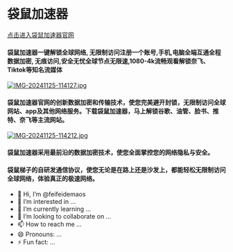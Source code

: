 # 袋鼠加速器

[点击进入袋鼠加速器官网](https://dsdl.live/share.html?channel=s3)

#### 袋鼠加速器一键解锁全球网络, 无限制访问注册一个账号,手机,电脑全端互通全程数据加密, 无痕访问,安全无忧全球节点无限速,1080-4k流畅观看解锁奈飞、Tiktok等知名流媒体

[![IMG-20241125-114127.jpg](https://i.postimg.cc/FzNXKm6P/IMG-20241125-114127.jpg)](https://postimg.cc/47LSLCst)

#### 袋鼠加速器官网的创新数据加密和传输技术，使您完美避开封锁，无限制访问全球网站、app及其他网络服务。下载袋鼠加速器，马上解锁谷歌、油管、脸书、推特、奈飞等主流网站。
[![IMG-20241125-114212.jpg](https://i.postimg.cc/Bbp9Lk9J/IMG-20241125-114212.jpg)](https://postimg.cc/wR1bnWjr)

#### 袋鼠加速器采用最前沿的数据加密技术，使您全面掌控您的网络隐私与安全。

#### 袋鼠梯子的自研发通信协议，使您无论是在路上还是沙发上，都能轻松无限制访问全球网络，体验真正的极速网络。



- 👋 Hi, I’m @feifeidemaos
- 👀 I’m interested in ...
- 🌱 I’m currently learning ...
- 💞️ I’m looking to collaborate on ...
- 📫 How to reach me ...
- 😄 Pronouns: ...
- ⚡ Fun fact: ...

<!---
feifeidemaos/feifeidemaos is a ✨ special ✨ repository because its `README.md` (this file) appears on your GitHub profile.
You can click the Preview link to take a look at your changes.
--->
